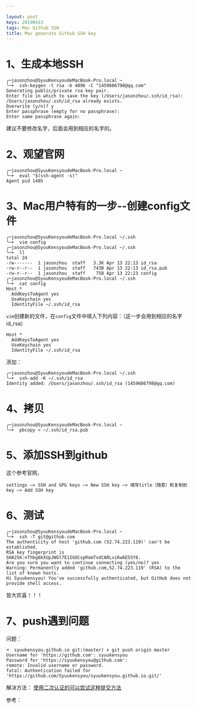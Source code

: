 ```yaml
---

layout: post
keys: 20190413
tags: Mac Github SSH
title: Mac generate Github SSH key
---
```


# 1、生成本地SSH

```shell
╭─jasonzhou@SyuuKensyoudeMacBook-Pro.local ~
╰─➤  ssh-keygen -t rsa -b 4096 -C "1459606798@qq.com"
Generating public/private rsa key pair.
Enter file in which to save the key (/Users/jasonzhou/.ssh/id_rsa):
/Users/jasonzhou/.ssh/id_rsa already exists.
Overwrite (y/n)? y
Enter passphrase (empty for no passphrase):
Enter same passphrase again:
```

建议不要修改名字，后面会用到相应的名字的。

# 2、观望官网

```shell
╭─jasonzhou@SyuuKensyoudeMacBook-Pro.local ~
╰─➤  eval "$(ssh-agent -s)"
Agent pid 1405
```

# 3、Mac用户特有的一步--创建config文件

```shell
╭─jasonzhou@SyuuKensyoudeMacBook-Pro.local ~/.ssh
╰─➤  vim config                                                   
╭─jasonzhou@SyuuKensyoudeMacBook-Pro.local ~/.ssh
╰─➤  ll
total 24
-rw-------  1 jasonzhou  staff   3.3K Apr 13 22:13 id_rsa
-rw-r--r--  1 jasonzhou  staff   743B Apr 13 22:13 id_rsa.pub
-rw-r--r--  1 jasonzhou  staff    75B Apr 13 22:23 config
╭─jasonzhou@SyuuKensyoudeMacBook-Pro.local ~/.ssh
╰─➤  cat config
Host *
  AddKeysToAgent yes
  UseKeychain yes
  IdentityFile ~/.ssh/id_rsa
```

`vim`创建新的文件，在`config`文件中填入下列内容：（这一步会用到相应的名字id_rsa）

```shell
Host *
  AddKeysToAgent yes
  UseKeychain yes
  IdentityFile ~/.ssh/id_rsa
```

添加：

```shell
╭─jasonzhou@SyuuKensyoudeMacBook-Pro.local ~/.ssh
╰─➤  ssh-add -K ~/.ssh/id_rsa
Identity added: /Users/jasonzhou/.ssh/id_rsa (1459606798@qq.com)
```

# 4、拷贝

```shell
╭─jasonzhou@SyuuKensyoudeMacBook-Pro.local ~
╰─➤  pbcopy < ~/.ssh/id_rsa.pub
```

# 5、添加SSH到github

这个参考官网，

```settings —> SSH and GPG keys —> New SSH key —> 填写title（随意）和复制到key —> Add SSH key```

# 6、测试

```shell
╭─jasonzhou@SyuuKensyoudeMacBook-Pro.local ~
╰─➤  ssh -T git@github.com
The authenticity of host 'github.com (52.74.223.119)' can't be established.
RSA key fingerprint is SHA256:nThbg6kXUpJWGl7E1IGOCspRomTxdCARLviKw6E5SY8.
Are you sure you want to continue connecting (yes/no)? yes
Warning: Permanently added 'github.com,52.74.223.119' (RSA) to the list of known hosts.
Hi Syuukensyou! You've successfully authenticated, but GitHub does not provide shell access.
```

皆大欢喜！！！

# 7、push遇到问题

问题：
```shell
➜  syuukensyou.github.io git:(master) ✗ git push origin master
Username for 'https://github.com': syuukensyou
Password for 'https://syuukensyou@github.com':
remote: Invalid username or password.
fatal: Authentication failed for 'https://github.com/Syuukensyou/syuukensyou.github.io.git/'
```

解决方法：
[使用二次认证的可以尝试这种提交方法](https://help.github.com/en/articles/creating-a-personal-access-token-for-the-command-line)

参考：

[Connecting to GitHub with SSH]: https://help.github.com/en/articles/connecting-to-github-with-ssh	"为官网打call"

